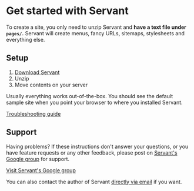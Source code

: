
# Get started with Servant

To create a site, you only need to unzip Servant and **have a text file under `pages/`.** Servant will create menus, fancy URLs, sitemaps, stylesheets and everything else.



## Setup

1. [Download Servant](https://github.com/Eiskis/Servant/archive/master.zip)
2. Unzip
3. Move contents on your server

Usually everything works out-of-the-box. You should see the default sample site when you point your browser to where you installed Servant.

<a href="troubleshooting" class="button pull-left">Troubleshooting guide</a>



## Support

Having problems? If these instructions don't answer your questions, or you have feature requests or any other feedback, please post on <a href="https://groups.google.com/forum/?fromgroups#!forum/servantweb">Servant's Google group</a> for support.

<a href="https://groups.google.com/forum/?fromgroups#!forum/servantweb" class="button pull-left">Visit Servant's Google group</a>

You can also contact the author of Servant <a href="mailto:eiskis@gmail.com">directly via email</a> if you want.
